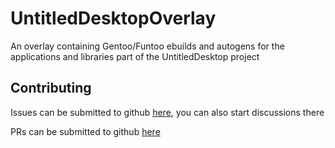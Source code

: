 # UntitledDesktopOverlay
An overlay containing Gentoo/Funtoo ebuilds and autogens for the applications and libraries part of the UntitledDesktop project

## Contributing
Issues can be submitted to github [here](https://github.com/MadLadSquad/UntitledDesktopOverlay), you can also start discussions
there

PRs can be submitted to github [here](https://github.com/MadLadSquad/UntitledDesktopOverlay)
